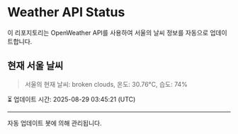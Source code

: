 
# Weather API Status

이 리포지토리는 OpenWeather API를 사용하여 서울의 날씨 정보를 자동으로 업데이트합니다.

## 현재 서울 날씨
> 서울의 현재 날씨: broken clouds, 온도: 30.76°C, 습도: 74%

⏳ 업데이트 시간: 2025-08-29 03:45:21 (UTC)

---
자동 업데이트 봇에 의해 관리됩니다.
